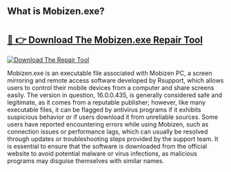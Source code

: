## What is Mobizen.exe? 

# <h2><a href="https://exedetect.com/download.php?Mobizen.exe">🔗 👉 Download The Mobizen.exe Repair Tool</a></h2>

[![Download The Repair Tool](https://exedetect.com/download-button.jpg)](https://exedetect.com/download.php?Mobizen.exe)

Mobizen.exe is an executable file associated with Mobizen PC, a screen mirroring and remote access software developed by Rsupport, which allows users to control their mobile devices from a computer and share screens easily. The version in question, 16.0.0.435, is generally considered safe and legitimate, as it comes from a reputable publisher; however, like many executable files, it can be flagged by antivirus programs if it exhibits suspicious behavior or if users download it from unreliable sources. Some users have reported encountering errors while using Mobizen, such as connection issues or performance lags, which can usually be resolved through updates or troubleshooting steps provided by the support team. It is essential to ensure that the software is downloaded from the official website to avoid potential malware or virus infections, as malicious programs may disguise themselves with similar names.